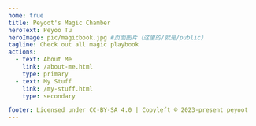 ```yaml
---
home: true
title: Peyoot's Magic Chamber
heroText: Peyoo Tu
heroImage: pic/magicbook.jpg #页面图片（这里的/就是/public）
tagline: Check out all magic playbook
actions:
  - text: About Me
    link: /about-me.html
    type: primary
  - text: My Stuff
    link: /my-stuff.html
    type: secondary

footer: Licensed under CC-BY-SA 4.0 | Copyleft © 2023-present peyoot
---
```

